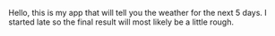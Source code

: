 Hello, this is my app that will tell you the weather for the next 5 days. I started late so the final result will most likely be a little rough.